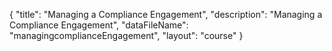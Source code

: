 {
	"title": "Managing a Compliance Engagement",
	"description": "Managing a Compliance Engagement",
	"dataFileName": "managingcomplianceEngagement",
	"layout": "course"
}